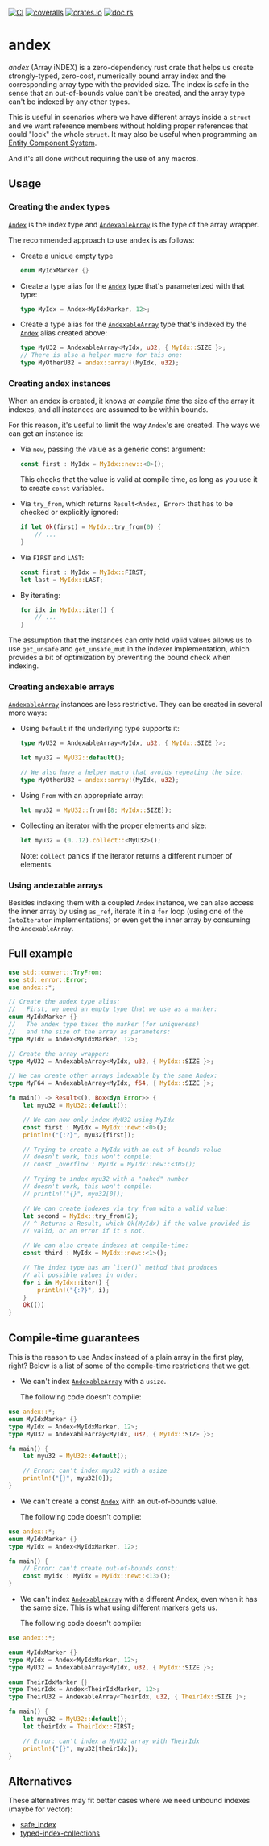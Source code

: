 [![CI](https://github.com/lpenz/andex/actions/workflows/ci.yml/badge.svg)](https://github.com/lpenz/andex/actions/workflows/ci.yml)
[![coveralls](https://coveralls.io/repos/github/lpenz/andex/badge.svg?branch=main)](https://coveralls.io/github/lpenz/andex?branch=main)
[![crates.io](https://img.shields.io/crates/v/andex)](https://crates.io/crates/andex)
[![doc.rs](https://docs.rs/andex/badge.svg)](https://docs.rs/andex)


# andex

*andex* (Array iNDEX) is a zero-dependency rust crate that helps
us create strongly-typed, zero-cost, numerically bound array index
and the corresponding array type with the provided size. The index
is safe in the sense that an out-of-bounds value can't be created,
and the array type can't be indexed by any other types.

This is useful in scenarios where we have different arrays inside a
`struct` and we want reference members without holding proper
references that could "lock" the whole `struct`. It may also be useful
when programming an
[Entity Component System](https://en.wikipedia.org/wiki/Entity_component_system).

And it's all done without requiring the use of any macros.

## Usage

### Creating the andex types

[`Andex`] is the index type and [`AndexableArray`] is the type of
the array wrapper.

The recommended approach to use andex is as follows:
- Create a unique empty type
  ```rust
  enum MyIdxMarker {}
  ```
- Create a type alias for the [`Andex`] type that's parameterized
  with that type:
  ```rust
  type MyIdx = Andex<MyIdxMarker, 12>;
  ```
- Create a type alias for the [`AndexableArray`] type that's
  indexed by the [`Andex`] alias created above:
  ```rust
  type MyU32 = AndexableArray<MyIdx, u32, { MyIdx::SIZE }>;
  // There is also a helper macro for this one:
  type MyOtherU32 = andex::array!(MyIdx, u32);
  ```

### Creating andex instances

When an andex is created, it knows *at compile time* the size of the
array it indexes, and all instances are assumed to be within bounds.

For this reason, it's useful to limit the way `Andex`'s are
created. The ways we can get an instance is:

- Via `new`, passing the value as a generic const argument:
  ```rust
  const first : MyIdx = MyIdx::new::<0>();
  ```
  This checks that the value is valid at compile time, as long as you
  use it to create `const` variables.

- Via `try_from`, which returns `Result<Andex, Error>` that has to be
  checked or explicitly ignored:
  ```rust
  if let Ok(first) = MyIdx::try_from(0) {
      // ...
  }
  ```

- Via `FIRST` and `LAST`:
  ```rust
  const first : MyIdx = MyIdx::FIRST;
  let last = MyIdx::LAST;
  ```

- By iterating:
  ```rust
  for idx in MyIdx::iter() {
      // ...
  }
  ```

The assumption that the instances can only hold valid values allows us
to use `get_unsafe` and `get_unsafe_mut` in the indexer
implementation, which provides a bit of optimization by preventing the
bound check when indexing.

### Creating andexable arrays

[`AndexableArray`] instances are less restrictive. They can be created
in several more ways:
- Using `Default` if the underlying type supports it:
  ```rust
  type MyU32 = AndexableArray<MyIdx, u32, { MyIdx::SIZE }>;

  let myu32 = MyU32::default();

  // We also have a helper macro that avoids repeating the size:
  type MyOtherU32 = andex::array!(MyIdx, u32);
  ```
- Using `From` with an appropriate array:
  ```rust
  let myu32 = MyU32::from([8; MyIdx::SIZE]);
  ```
- Collecting an iterator with the proper elements and size:
  ```rust
  let myu32 = (0..12).collect::<MyU32>();
  ```
  Note: `collect` panics if the iterator returns a different
  number of elements.

### Using andexable arrays

Besides indexing them with a coupled `Andex` instance, we can
also access the inner array by using `as_ref`, iterate it in a
`for` loop (using one of the `IntoIterator` implementations) or
even get the inner array by consuming the `AndexableArray`.

## Full example

```rust
use std::convert::TryFrom;
use std::error::Error;
use andex::*;

// Create the andex type alias:
//   First, we need an empty type that we use as a marker:
enum MyIdxMarker {}
//   The andex type takes the marker (for uniqueness)
//   and the size of the array as parameters:
type MyIdx = Andex<MyIdxMarker, 12>;

// Create the array wrapper:
type MyU32 = AndexableArray<MyIdx, u32, { MyIdx::SIZE }>;

// We can create other arrays indexable by the same Andex:
type MyF64 = AndexableArray<MyIdx, f64, { MyIdx::SIZE }>;

fn main() -> Result<(), Box<dyn Error>> {
    let myu32 = MyU32::default();

    // We can now only index MyU32 using MyIdx
    const first : MyIdx = MyIdx::new::<0>();
    println!("{:?}", myu32[first]);

    // Trying to create a MyIdx with an out-of-bounds value
    // doesn't work, this won't compile:
    // const _overflow : MyIdx = MyIdx::new::<30>();

    // Trying to index myu32 with a "naked" number
    // doesn't work, this won't compile:
    // println!("{}", myu32[0]);

    // We can create indexes via try_from with a valid value:
    let second = MyIdx::try_from(2);
    // ^ Returns a Result, which Ok(MyIdx) if the value provided is
    // valid, or an error if it's not.

    // We can also create indexes at compile-time:
    const third : MyIdx = MyIdx::new::<1>();

    // The index type has an `iter()` method that produces
    // all possible values in order:
    for i in MyIdx::iter() {
        println!("{:?}", i);
    }
    Ok(())
}
```

## Compile-time guarantees

This is the reason to use Andex instead of a plain array in the
first play, right? Below is a list of some of the compile-time
restrictions that we get.

- We can't index [`AndexableArray`] with a `usize`.

  The following code doesn't compile:

```rust
use andex::*;
enum MyIdxMarker {}
type MyIdx = Andex<MyIdxMarker, 12>;
type MyU32 = AndexableArray<MyIdx, u32, { MyIdx::SIZE }>;

fn main() {
    let myu32 = MyU32::default();

    // Error: can't index myu32 with a usize
    println!("{}", myu32[0]);
}
```

- We can't create a const [`Andex`] with an out-of-bounds value.

  The following code doesn't compile:

```rust
use andex::*;
enum MyIdxMarker {}
type MyIdx = Andex<MyIdxMarker, 12>;

fn main() {
    // Error: can't create out-of-bounds const:
    const myidx : MyIdx = MyIdx::new::<13>();
}
```

- We can't index [`AndexableArray`] with a different Andex, even when
  it has the same size. This is what using different markers gets
  us.

  The following code doesn't compile:

```rust
use andex::*;

enum MyIdxMarker {}
type MyIdx = Andex<MyIdxMarker, 12>;
type MyU32 = AndexableArray<MyIdx, u32, { MyIdx::SIZE }>;

enum TheirIdxMarker {}
type TheirIdx = Andex<TheirIdxMarker, 12>;
type TheirU32 = AndexableArray<TheirIdx, u32, { TheirIdx::SIZE }>;

fn main() {
    let myu32 = MyU32::default();
    let theirIdx = TheirIdx::FIRST;

    // Error: can't index a MyU32 array with TheirIdx
    println!("{}", myu32[theirIdx]);
}
```

## Alternatives

These alternatives may fit better cases where we need unbound indexes
(maybe for vector):

- [safe_index](https://crates.io/crates/safe_index)
- [typed-index-collections](https://crates.io/crates/typed-index-collections)


[`Andex`]: https://docs.rs/andex/0/andex/struct.Andex.html
[`AndexableArray`]: https://docs.rs/andex/0/andex/struct.AndexableArray.html

